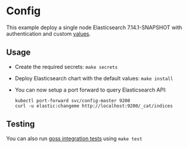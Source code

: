 # Config

This example deploy a single node Elasticsearch 7.14.1-SNAPSHOT with authentication and
custom [values][].


## Usage

* Create the required secrets: `make secrets`

* Deploy Elasticsearch chart with the default values: `make install`

* You can now setup a port forward to query Elasticsearch API:

  ```
  kubectl port-forward svc/config-master 9200
  curl -u elastic:changeme http://localhost:9200/_cat/indices
  ```


## Testing

You can also run [goss integration tests][] using `make test`


[goss integration tests]: https://github.com/elastic/helm-charts/tree/7.14/elasticsearch/examples/config/test/goss.yaml
[values]: https://github.com/elastic/helm-charts/tree/7.14/elasticsearch/examples/config/values.yaml
